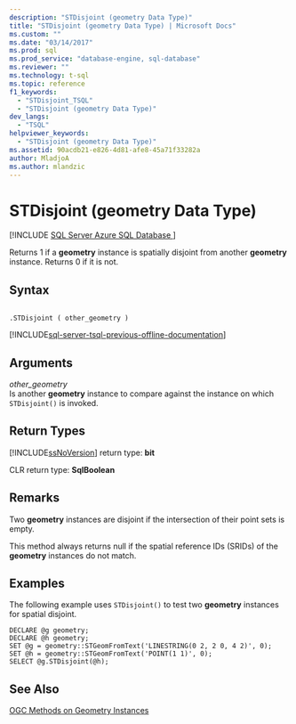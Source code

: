 ```yaml
---
description: "STDisjoint (geometry Data Type)"
title: "STDisjoint (geometry Data Type) | Microsoft Docs"
ms.custom: ""
ms.date: "03/14/2017"
ms.prod: sql
ms.prod_service: "database-engine, sql-database"
ms.reviewer: ""
ms.technology: t-sql
ms.topic: reference
f1_keywords: 
  - "STDisjoint_TSQL"
  - "STDisjoint (geometry Data Type)"
dev_langs: 
  - "TSQL"
helpviewer_keywords: 
  - "STDisjoint (geometry Data Type)"
ms.assetid: 90acdb21-e826-4d81-afe8-45a71f33282a
author: MladjoA
ms.author: mlandzic 
---
```

# STDisjoint (geometry Data Type)
[!INCLUDE [SQL Server Azure SQL Database ](../../includes/applies-to-version/sql-asdb.md)]

  Returns 1 if a **geometry** instance is spatially disjoint from another **geometry** instance. Returns 0 if it is not.  
  
## Syntax  
  
```  
  
.STDisjoint ( other_geometry )  
```  
  
[!INCLUDE[sql-server-tsql-previous-offline-documentation](../../includes/sql-server-tsql-previous-offline-documentation.md)]

## Arguments
 *other_geometry*  
 Is another **geometry** instance to compare against the instance on which `STDisjoint()` is invoked.  
  
## Return Types  
 [!INCLUDE[ssNoVersion](../../includes/ssnoversion-md.md)] return type: **bit**  
  
 CLR return type: **SqlBoolean**  
  
## Remarks  
 Two **geometry** instances are disjoint if the intersection of their point sets is empty.  
  
 This method always returns null if the spatial reference IDs (SRIDs) of the **geometry** instances do not match.  
  
## Examples  
 The following example uses `STDisjoint()` to test two **geometry** instances for spatial disjoint.  
  
```  
DECLARE @g geometry;  
DECLARE @h geometry;  
SET @g = geometry::STGeomFromText('LINESTRING(0 2, 2 0, 4 2)', 0);  
SET @h = geometry::STGeomFromText('POINT(1 1)', 0);  
SELECT @g.STDisjoint(@h);  
```  
  
## See Also  
 [OGC Methods on Geometry Instances](../../t-sql/spatial-geometry/ogc-methods-on-geometry-instances.md)  
  
  

